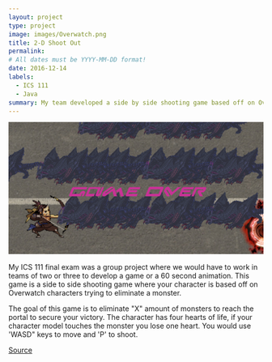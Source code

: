 ```yaml
---
layout: project
type: project
image: images/Overwatch.png
title: 2-D Shoot Out
permalink: 
# All dates must be YYYY-MM-DD format!
date: 2016-12-14
labels:
  - ICS 111
  - Java
summary: My team developed a side by side shooting game based off on Overwatch characters killing pokemon characters.
---
```


<div class="ui small rounded images">
  <img class="ui image" src="../images/project1.PNG">
</div>

My ICS 111 final exam was a group project where we would have to work in teams of two or three to develop a game or a 60 second animation. This game is a side to side shooting game where your character is based off on Overwatch characters trying to eliminate a monster. 

The goal of this game is to eliminate "X" amount of monsters to reach the portal to secure your victory. The character has four hearts of life, if your character model touches the monster you lose one heart. You would use 'WASD" keys to move and 'P' to shoot.

<a href="https://github.com/collinhw/Project3">Source</a>




